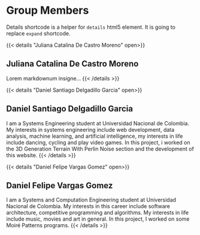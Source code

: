 # Group Members

Details shortcode is a helper for `details` html5 element. It is going to replace `expand` shortcode.

{{< details "Juliana Catalina De Castro Moreno" open>}}
## Juliana Catalina De Castro Moreno
Lorem markdownum insigne...
{{< /details >}}

{{< details "Daniel Santiago Delgadillo Garcia" open>}}
## Daniel Santiago Delgadillo Garcia
I am a Systems Engineering student at Universidad Nacional de Colombia. My interests in systems engineering include web development, data analysis, machine learning, and artificial intelligence, my interests in life include dancing, cycling and play video games. In this project, i worked on the 3D Generation Terrain With Perlin Noise section and the development of this website.
{{< /details >}}

{{< details "Daniel Felipe Vargas Gomez" open>}}
## Daniel Felipe Vargas Gomez
I am a Systems and Computation Engineering student at Universidad Nacional de Colombia. My interests in this career include software architecture, competitive programming and algorithms. My interests in life include music, movies and art in general. In this project, I worked on some Moiré Patterns programs.
{{< /details >}}
